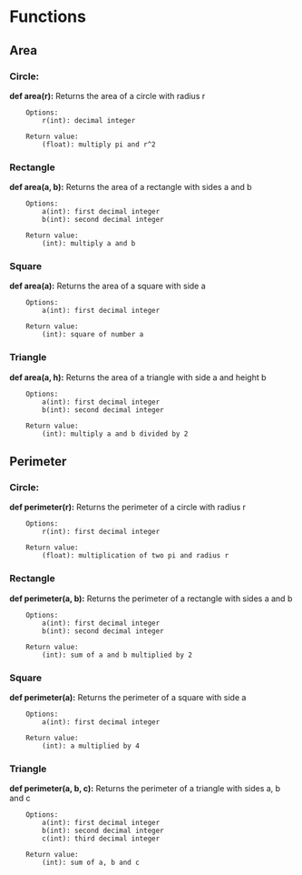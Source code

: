 # Functions
## Area
### Circle:
**def area(r):**
    Returns the area of a circle with radius r
        
        Options:
            r(int): decimal integer

        Return value: 
            (float): multiply pi and r^2

### Rectangle
**def area(a, b):**
    Returns the area of a rectangle with sides a and b

        Options:
            a(int): first decimal integer
            b(int): second decimal integer

        Return value:
            (int): multiply a and b

### Square
**def area(a):**
    Returns the area of a square with side a

        Options:
            a(int): first decimal integer

        Return value: 
            (int): square of number a

### Triangle
**def area(a, h):**
    Returns the area of a triangle with side a and height b

        Options:
            a(int): first decimal integer
            b(int): second decimal integer

        Return value: 
            (int): multiply a and b divided by 2

## Perimeter
### Circle:
**def perimeter(r):**
    Returns the perimeter of a circle with radius r

        Options:
            r(int): first decimal integer

        Return value:
            (float): multiplication of two pi and radius r
### Rectangle
**def perimeter(a, b):**
    Returns the perimeter of a rectangle with sides a and b

        Options:
            a(int): first decimal integer
            b(int): second decimal integer

        Return value:
            (int): sum of a and b multiplied by 2
### Square
**def perimeter(a):**
    Returns the perimeter of a square with side a

        Options:
            a(int): first decimal integer

        Return value:
            (int): a multiplied by 4

### Triangle
**def perimeter(a, b, c):**
    Returns the perimeter of a triangle with sides a, b and c

        Options:
            a(int): first decimal integer
            b(int): second decimal integer
            c(int): third decimal integer

        Return value: 
            (int): sum of a, b and c